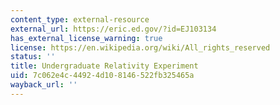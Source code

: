 ```yaml
---
content_type: external-resource
external_url: https://eric.ed.gov/?id=EJ103134
has_external_license_warning: true
license: https://en.wikipedia.org/wiki/All_rights_reserved
status: ''
title: Undergraduate Relativity Experiment
uid: 7c062e4c-4492-4d10-8146-522fb325465a
wayback_url: ''
---
```

